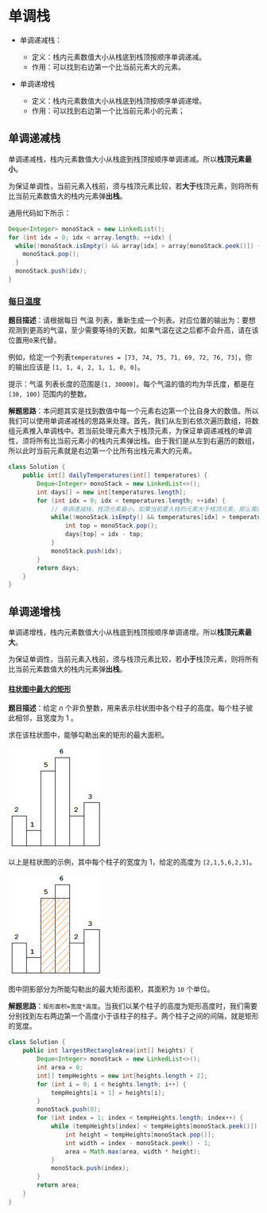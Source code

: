# 单调栈

- 单调递减栈：

  - 定义：栈内元素数值大小从栈底到栈顶按顺序单调递减。
  - 作用：可以找到右边第一个比当前元素大的元素。

- 单调递增栈
  - 定义：栈内元素数值大小从栈底到栈顶按顺序单调递增。
  - 作用：可以找到右边第一个比当前元素小的元素；

## 单调递减栈

单调递减栈，栈内元素数值大小从栈底到栈顶按顺序单调递减。所以**栈顶元素最小**。

为保证单调性，当前元素入栈前，须与栈顶元素比较，若**大于**栈顶元素，则将所有比当前元素数值大的栈内元素弹**出栈**。

通用代码如下所示：

```java
Deque<Integer> monoStack = new LinkedList();
for (int idx = 0; idx < array.length; ++idx) {
  while(!monoStack.isEmpty() && array[idx] > array[monoStack.peek()]) {
    monoStack.pop();
  }
  monoStack.push(idx);
}
```

### [每日温度](https://leetcode-cn.com/problems/daily-temperatures/)

**题目描述**：请根据每日 气温 列表，重新生成一个列表。对应位置的输出为：要想观测到更高的气温，至少需要等待的天数。如果气温在这之后都不会升高，请在该位置用`0`来代替。

例如，给定一个列表`temperatures = [73, 74, 75, 71, 69, 72, 76, 73]`，你的输出应该是 `[1, 1, 4, 2, 1, 1, 0, 0]`。

提示：气温 列表长度的范围是`[1, 30000]`。每个气温的值的均为华氏度，都是在`[30, 100]` 范围内的整数。

**解题思路**：本问题其实是找到数值中每一个元素右边第一个比自身大的数值。所以我们可以使用单调递减栈的思路来处理。首先，我们从左到右依次遍历数组，将数组元素推入单调栈中。若当前处理元素大于栈顶元素，为保证单调递减栈的单调性，须将所有比当前元素小的栈内元素弹出栈。由于我们是从左到右遍历的数组，所以此时当前元素就是右边第一个比所有出栈元素大的元素。

```java
class Solution {
    public int[] dailyTemperatures(int[] temperatures) {
	    Deque<Integer> monoStack = new LinkedList<>();
        int days[] = new int[temperatures.length];
        for (int idx = 0; idx < temperatures.length; ++idx) {
            // 单调递减栈，栈顶元素最小。如果当前要入栈的元素大于栈顶元素，那么需要将所有比当前元素小的栈内元素弹出来。
            while(!monoStack.isEmpty() && temperatures[idx] > temperatures[monoStack.peek()]) {
                int top = monoStack.pop();
                days[top] = idx - top;
            }
            monoStack.push(idx);
        }
        return days;
    }
}
```

## 单调递增栈

单调递增栈，栈内元素数值大小从栈底到栈顶按顺序单调递增。所以**栈顶元素最大**。

为保证单调性，当前元素入栈前，须与栈顶元素比较，若**小于**栈顶元素，则将所有比当前元素数值大的栈内元素弹**出栈**。

#### [柱状图中最大的矩形](https://leetcode-cn.com/problems/largest-rectangle-in-histogram/)

**题目描述**：给定 _n_ 个非负整数，用来表示柱状图中各个柱子的高度。每个柱子彼此相邻，且宽度为 1 。

求在该柱状图中，能够勾勒出来的矩形的最大面积。

![img](./asserts/monoStack1.png)

以上是柱状图的示例，其中每个柱子的宽度为 1，给定的高度为 `[2,1,5,6,2,3]`。

![img](./asserts/monoStack2.png)

图中阴影部分为所能勾勒出的最大矩形面积，其面积为 `10` 个单位。

**解题思路**：`矩形面积=宽度*高度`。当我们以某个柱子的高度为矩形高度时，我们需要分别找到左右两边第一个高度小于该柱子的柱子。两个柱子之间的间隔，就是矩形的宽度。

```java
class Solution {
    public int largestRectangleArea(int[] heights) {
        Deque<Integer> monoStack = new LinkedList<>();
        int area = 0;
        int[] tempHeights = new int[heights.length + 2];
        for (int i = 0; i < heights.length; i++) {
            tempHeights[i + 1] = heights[i];
        }
        monoStack.push(0);
        for (int index = 1; index < tempHeights.length; index++) {
            while (tempHeights[index] < tempHeights[monoStack.peek()]) {
                int height = tempHeights[monoStack.pop()];
                int width = index - monoStack.peek() - 1;
                area = Math.max(area, width * height);
            }
            monoStack.push(index);
        }
        return area;
    }
}
```
